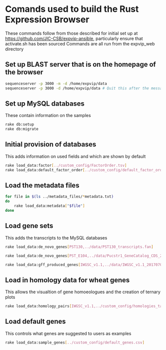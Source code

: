 # Comands used to build the Rust Expression Browser

These commands follow from those described for initial set up at <https://github.com/JIC-CSB/expvip-ansible>, particularly ensure that activate.sh has been sourced
Commands are all run from the expvip_web directory

## Set up BLAST server that is on the homepage of the browser

```bash
sequenceserver -p 3000 -m -d /home/expvip/data
sequenceserver -p 3000 -d /home/expvip/data # Quit this after the message appears saying sequenceserver has started
```

## Set up MySQL databases
These contain information on the samples

```bash
rake db:setup
rake db:migrate
```

## Initial provision of databases
This adds information on used fields and which are shown by default

```bash
rake load_data:factor[../custom_config/FactorOrder.tsv]
rake load_data:default_factor_order[../custom_config/default_factor_order.txt]
```

## Load the metadata files

```bash
for file in $(ls ../metadata_files/*metadata.txt)
do
    rake load_data:metadata["$file"]
done
```

## Load gene sets
This adds the transcripts to the MySQL databases

```bash
rake load_data:de_novo_genes[PST130,../data/PST130_transcripts.fan]

rake load_data:de_novo_genes[PST_E104,../data/Pucstr1_GeneCatalog_CDS_20170922.fasta]

rake load_data:gff_produced_genes[IWGSC_v1.1,../data/IWGSC_v1.1_20170706_cds.fasta]
```

## Load in homology data for wheat genes
This allows the visualtion of gene homoeologues and the creation of ternary plots

```bash
rake load_data:homology_pairs[IWGSC_v1.1,../custom_config/homologies_ta_compara_plants_41_94.txt]
```

## Load default genes
This controls what genes are suggested to users as examples

```bash
rake load_data:sample_genes[../custom_config/default_genes.csv]
```

